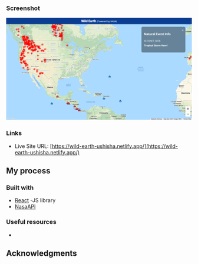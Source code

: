 ### Screenshot

![./screenshot.png](./screenshot.png)

### Links

- Live Site URL: [https://wild-earth-ushisha.netlify.app/](https://wild-earth-ushisha.netlify.app/)

## My process

### Built with

- [React](https://reactjs.org/) -JS library 
- [NasaAPI](https://api.nasa.gov/)

### Useful resources

- [](https://www.example.com)

## Acknowledgments

